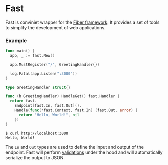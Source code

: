 # Fast

Fast is conviniet wrapper for the [Fiber framework](https://gofiber.io/). It provides a set of tools to simplify the development of web applications.


### Example

```go
func main() {
  app, _ := fast.New()

  app.MustRegister("/", GreetingHandler{})

  log.Fatal(app.Listen(":3000"))
}

type GreetingHandler struct{}

func (h GreetingHandler) HandleGet() fast.Handler {
  return fast.
    Endpoint[fast.In, fast.Out]().
    Handle(func(*fast.Context, fast.In) (fast.Out, error) {
      return "Hello, World!", nil
    })
}
```

```shell
$ curl http://localhost:3000
Hello, World!
```

The `In` and `Out` types are used to define the input and output of the endpoint.
Fast will perform [validations](https://github.com/go-playground/validator) under the hood and will automatically serialize the output to JSON.
